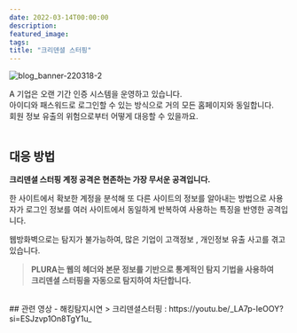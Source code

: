 ```yaml
---
date: 2022-03-14T00:00:00
description: 
featured_image: 
tags: 
title: "크리덴셜 스터핑"
---
```


![blog_banner-220318-2](https://github.com/user-attachments/assets/64c96317-3c76-4eca-9147-b8d245984786)

A 기업은 오랜 기간 인증 시스템을 운영하고 있습니다.<br>
아이디와 패스워드로 로그인할 수 있는 방식으로 거의 모든 홈페이지와 동일합니다.<br>
회원 정보 유출의 위험으로부터 어떻게 대응할 수 있을까요.<br>
<br>

## 대응 방법
**크리덴셜 스터핑 계정 공격은 현존하는 가장 무서운 공격입니다.**

한 사이트에서 확보한 계정을 분석해 또 다른 사이트의 정보를 알아내는 방법으로
사용자가 로그인 정보를 여러 사이트에서 동일하게 반복하여 사용하는 특징을 반영한 공격입니다.

웹방화벽으로는 탐지가 불가능하여, 많은 기업이 고객정보 , 개인정보 유출 사고를 겪고있습니다.

>**PLURA는 웹의 헤더와 본문 정보를 기반으로 통계적인 탐지 기법을 사용하여<br>
>크리덴셜 스터핑을 자동으로 탐지하여 차단합니다.**
<br>
## 관련 영상 
- 해킹탐지시연 > 크리덴셜스터핑 : https://youtu.be/_LA7p-IeOOY?si=ESJzvp1On8TgY1u_

